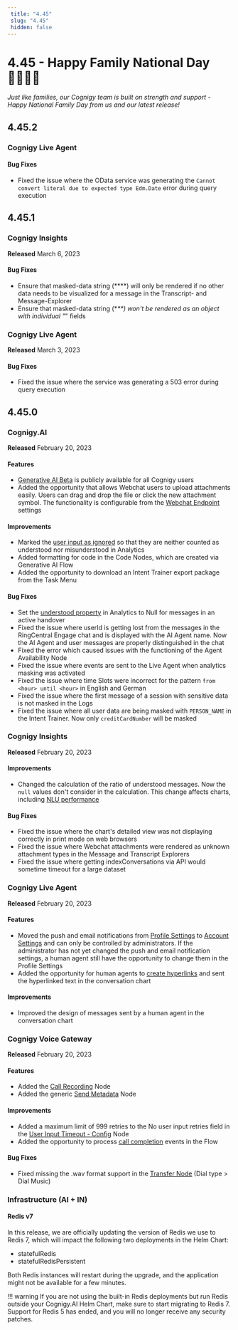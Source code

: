 ```yaml
---
 title: "4.45" 
 slug: "4.45" 
 hidden: false 
---
```


# 4.45 - Happy Family National Day 👨‍👩‍👧‍👦

_Just like families, our Cognigy team is built on strength and support - Happy National Family Day from us and our latest release!_

## 4.45.2

### Cognigy Live Agent

#### Bug Fixes

- Fixed the issue where the OData service was generating the `Cannot convert literal due to expected type Edm.Date` error during query execution

## 4.45.1

### Cognigy Insights

**Released** March 6, 2023

#### Bug Fixes

- Ensure that masked-data string (\*\*\*\*) will only be rendered if no other data needs to be visualized for a message in the Transcript- and Message-Explorer
- Ensure that masked-data string (\*_\*\*) won't be rendered as an object with individual "_" fields

### Cognigy Live Agent

**Released** March 3, 2023

#### Bug Fixes

- Fixed the issue where the service was generating a 503 error during query execution

## 4.45.0

### Cognigy.AI

**Released** February 20, 2023

#### Features

- [Generative AI Beta](../ai/empower/generative-ai.md) is publicly available for all Cognigy users
- Added the opportunity that allows Webchat users to upload attachments easily. Users can drag and drop the file or click the new attachment symbol. The functionality is configurable from the [Webchat Endpoint](../ai/deploy/endpoints/file-storage.md) settings

#### Improvements

- Marked the [user input as ignored](../ai/build/ai-agent-memory/input.md#properties) so that they are neither counted as understood nor misunderstood in Analytics
- Added formatting for code in the Code Nodes, which are created via Generative AI Flow
- Added the opportunity to download an Intent Trainer export package from the Task Menu

#### Bug Fixes

- Set the [understood property](../ai/build/node-reference/basic/code/analytics-data.md) in Analytics to Null for messages in an active handover
- Fixed the issue where userId is getting lost from the messages in the RingCentral Engage chat and is displayed with the AI Agent name. Now the AI Agent and user messages are properly distinguished in the chat
- Fixed the error which caused issues with the functioning of the Agent Availability Node
- Fixed the issue where events are sent to the Live Agent when analytics masking was activated
- Fixed the issue where time Slots were incorrect for the pattern `from <hour> until <hour>` in English and German
- Fixed the issue where the first message of a session with sensitive data is not masked in the Logs
- Fixed the issue where all user data are being masked with `PERSON_NAME` in the Intent Trainer. Now only `creditCardNumber` will be masked

### Cognigy Insights

**Released** February 20, 2023

#### Improvements

- Changed the calculation of the ratio of understood messages. Now the `null` values don't consider in the calculation. This change affects charts, including [NLU performance](../insights/reports/nlu-performance.md)

#### Bug Fixes

- Fixed the issue where the chart's detailed view was not displaying correctly in print mode on web browsers
- Fixed the issue where Webchat attachments were rendered as unknown attachment types in the Message and Transcript Explorers
- Fixed the issue where getting indexConversations via API would sometime timeout for a large dataset

### Cognigy Live Agent

**Released** February 20, 2023

#### Features

- Moved the push and email notifications from [Profile Settings](../live-agent/profile-settings.md#notifications) to [Account Settings](../live-agent/settings/account-settings.md#notifications) and can only be controlled by administrators. If the administrator has not yet changed the push and email notification settings, a human agent still have the opportunity to change them in the Profile Settings
- Added the opportunity for human agents to [create hyperlinks](../live-agent/conversation/send-reply.md#send-replies-to-users) and sent the hyperlinked text in the conversation chart

#### Improvements

- Improved the design of messages sent by a human agent in the conversation chart

### Cognigy Voice Gateway

**Released** February 20, 2023

#### Features

- Added the [Call Recording](../ai/build/node-reference/voice/voice-gateway/call-recording.md) Node
- Added the generic [Send Metadata](../ai/build/node-reference/voice/generic/send-metadata.md) Node

#### Improvements

- Added a maximum limit of 999 retries to the No user input retries field in the [User Input Timeout - Config](../ai/build/node-reference/voice/generic/user-input-timeout-config.md) Node
- Added the opportunity to process [call completion](../voice-gateway/references/events/overview.md) events in the Flow

#### Bug Fixes

- Fixed missing the .wav format support in the [Transfer Node](../ai/build/node-reference/voice/voice-gateway/transfer.md) (Dial type > Dial Music)

### Infrastructure (AI + IN)

#### Redis v7

In this release, we are officially updating the version of Redis we use to Redis 7, which will impact the following two deployments in the Helm Chart:

- statefulRedis
- statefulRedisPersistent

Both Redis instances will restart during the upgrade, and the application might not be available for a few minutes.

!!! warning
    If you are not using the built-in Redis deployments but run Redis outside your Cognigy.AI Helm Chart, make sure to start migrating to Redis 7. Support for Redis 5 has ended, and you will no longer receive any security patches.